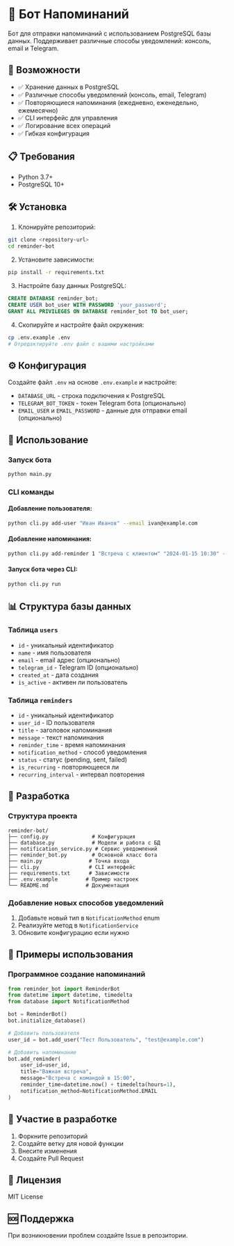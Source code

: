 # 🤖 Бот Напоминаний

Бот для отправки напоминаний с использованием PostgreSQL базы данных. Поддерживает различные способы уведомлений: консоль, email и Telegram.

## 🚀 Возможности

- ✅ Хранение данных в PostgreSQL
- ✅ Различные способы уведомлений (консоль, email, Telegram)
- ✅ Повторяющиеся напоминания (ежедневно, еженедельно, ежемесячно)
- ✅ CLI интерфейс для управления
- ✅ Логирование всех операций
- ✅ Гибкая конфигурация

## 📋 Требования

- Python 3.7+
- PostgreSQL 10+

## 🛠 Установка

1. Клонируйте репозиторий:
```bash
git clone <repository-url>
cd reminder-bot
```

2. Установите зависимости:
```bash
pip install -r requirements.txt
```

3. Настройте базу данных PostgreSQL:
```sql
CREATE DATABASE reminder_bot;
CREATE USER bot_user WITH PASSWORD 'your_password';
GRANT ALL PRIVILEGES ON DATABASE reminder_bot TO bot_user;
```

4. Скопируйте и настройте файл окружения:
```bash
cp .env.example .env
# Отредактируйте .env файл с вашими настройками
```

## ⚙️ Конфигурация

Создайте файл `.env` на основе `.env.example` и настройте:

- `DATABASE_URL` - строка подключения к PostgreSQL
- `TELEGRAM_BOT_TOKEN` - токен Telegram бота (опционально)
- `EMAIL_USER` и `EMAIL_PASSWORD` - данные для отправки email (опционально)

## 🚀 Использование

### Запуск бота

```bash
python main.py
```

### CLI команды

#### Добавление пользователя:
```bash
python cli.py add-user "Иван Иванов" --email ivan@example.com
```

#### Добавление напоминания:
```bash
python cli.py add-reminder 1 "Встреча с клиентом" "2024-01-15 10:30" --message "Не забыть презентацию"
```

#### Запуск бота через CLI:
```bash
python cli.py run
```

## 📊 Структура базы данных

### Таблица `users`
- `id` - уникальный идентификатор
- `name` - имя пользователя
- `email` - email адрес (опционально)
- `telegram_id` - Telegram ID (опционально)
- `created_at` - дата создания
- `is_active` - активен ли пользователь

### Таблица `reminders`
- `id` - уникальный идентификатор
- `user_id` - ID пользователя
- `title` - заголовок напоминания
- `message` - текст напоминания
- `reminder_time` - время напоминания
- `notification_method` - способ уведомления
- `status` - статус (pending, sent, failed)
- `is_recurring` - повторяющееся ли
- `recurring_interval` - интервал повторения

## 🔧 Разработка

### Структура проекта

```
reminder-bot/
├── config.py              # Конфигурация
├── database.py            # Модели и работа с БД
├── notification_service.py # Сервис уведомлений
├── reminder_bot.py        # Основной класс бота
├── main.py               # Точка входа
├── cli.py                # CLI интерфейс
├── requirements.txt      # Зависимости
├── .env.example         # Пример настроек
└── README.md            # Документация
```

### Добавление новых способов уведомлений

1. Добавьте новый тип в `NotificationMethod` enum
2. Реализуйте метод в `NotificationService`
3. Обновите конфигурацию если нужно

## 📝 Примеры использования

### Программное создание напоминаний

```python
from reminder_bot import ReminderBot
from datetime import datetime, timedelta
from database import NotificationMethod

bot = ReminderBot()
bot.initialize_database()

# Добавить пользователя
user_id = bot.add_user("Тест Пользователь", "test@example.com")

# Добавить напоминание
bot.add_reminder(
    user_id=user_id,
    title="Важная встреча",
    message="Встреча с командой в 15:00",
    reminder_time=datetime.now() + timedelta(hours=1),
    notification_method=NotificationMethod.EMAIL
)
```

## 🤝 Участие в разработке

1. Форкните репозиторий
2. Создайте ветку для новой функции
3. Внесите изменения
4. Создайте Pull Request

## 📄 Лицензия

MIT License

## 🆘 Поддержка

При возникновении проблем создайте Issue в репозитории.